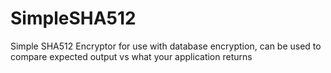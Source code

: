 # SimpleSHA512

Simple SHA512 Encryptor for use with database encryption, can be used to compare expected output vs what your application returns
